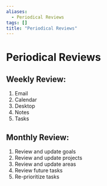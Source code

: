 ```yaml
---
aliases:
  - Periodical Reviews
tags: []
title: "Periodical Reviews"
---
```


# Periodical Reviews

## Weekly Review:

1. Email
2. Calendar
3. Desktop
4. Notes
5. Tasks

## Monthly Review:

1. Review and update goals
2. Review and update projects
3. Review and update areas
4. Review future tasks
5. Re-prioritize tasks